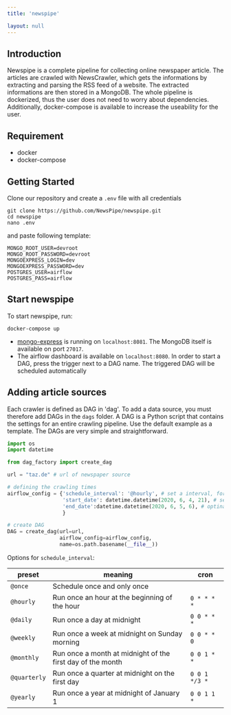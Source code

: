 ```yaml
---
title: 'newspipe'

layout: null
---
```

## Introduction
Newspipe is a complete pipeline for collecting online newspaper article. The articles are crawled with NewsCrawler, which gets the informations by extracting and parsing the RSS feed of a website. The extracted informations are then stored in a MongoDB. The whole pipeline is dockerized, thus the user does not need to worry about dependencies. Additionally, docker-compose is available to increase the useability for the user.

## Requirement
- docker
- docker-compose

## Getting Started
Clone our repository and create a `.env` file with all credentials
```
git clone https://github.com/NewsPipe/newspipe.git
cd newspipe
nano .env
```
and paste following template:
```
MONGO_ROOT_USER=devroot
MONGO_ROOT_PASSWORD=devroot
MONGOEXPRESS_LOGIN=dev
MONGOEXPRESS_PASSWORD=dev
POSTGRES_USER=airflow
POSTGRES_PASS=airflow
```
## Start newspipe
To start newspipe, run:
```
docker-compose up
```
- [mongo-express](https://github.com/mongo-express/mongo-express) is running on `localhost:8081`. The MongoDB itself is available on port `27017`. 
- The airflow dashboard is available on `localhost:8080`.
In order to start a DAG, press the trigger next to a DAG name. The triggered DAG will be scheduled automatically

## Adding article sources
Each crawler is defined as DAG in 'dag'. To add a data source, you must therefore add DAGs in the `dags` folder. A DAG is a Python script that contains the settings for an entire crawling pipeline. Use the default example as a template. The DAGs are very simple and straightforward.

```python
import os
import datetime

from dag_factory import create_dag

url = "taz.de" # url of newspaper source

# defining the crawling times
airflow_config = {'schedule_interval': '@hourly', # set a interval, for continuous crawling
                  'start_date': datetime.datetime(2020, 6, 4, 21), # set a date, on which the dag will run
                  'end_date':datetime.datetime(2020, 6, 5, 6), # optinal, set if it is needed
                  }

# create DAG
DAG = create_dag(url=url,
                 airflow_config=airflow_config,
                 name=os.path.basename(__file__))
```

Options for `schedule_interval`:

| preset       | meaning                                                    | cron          |
| ------------ | ---------------------------------------------------------- | ------------- |
| `@once`      | Schedule once and only once                                |               |
| `@hourly`    | Run once an hour at the beginning of the hour              | `0 * * * *`   |
| `@daily`     | Run once a day at midnight                                 | `0 0 * * *`   |
| `@weekly`    | Run once a week at midnight on Sunday morning              | `0 0 * * 0`   |
| `@monthly`   | Run once a month at midnight of the first day of the month | `0 0 1 * *`   |
| `@quarterly` | Run once a quarter at midnight on the first day            | `0 0 1 */3 *` |
| `@yearly`    | Run once a year at midnight of January 1                   | `0 0 1 1 *`   |
